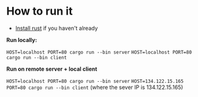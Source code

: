 # How to run it

- [Install rust](https://rustup.rs/) if you haven't already

**Run locally:**

`HOST=localhost PORT=80 cargo run --bin server`
`HOST=localhost PORT=80 cargo run --bin client`

**Run on remote server + local client**

`HOST=localhost PORT=80 cargo run --bin server`
`HOST=134.122.15.165 PORT=80 cargo run --bin client` (where the sever IP is 134.122.15.165)
